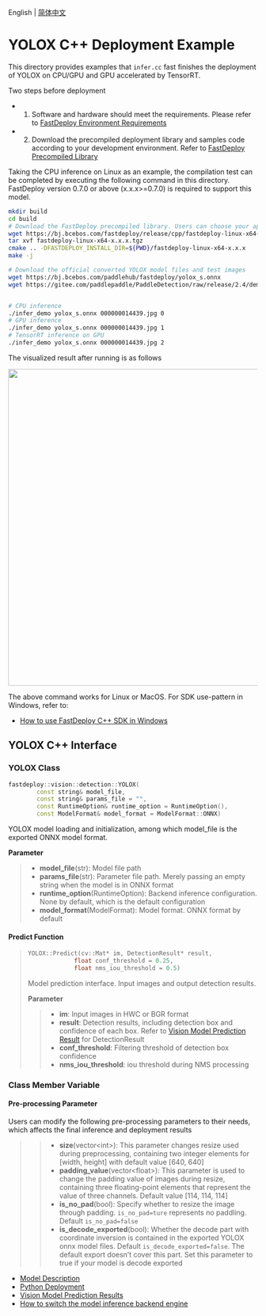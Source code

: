 English | [简体中文](README_CN.md)

# YOLOX C++ Deployment Example

This directory provides examples that `infer.cc` fast finishes the deployment of YOLOX on CPU/GPU and GPU accelerated by TensorRT. 

Two steps before deployment

- 1. Software and hardware should meet the requirements. Please refer to [FastDeploy Environment Requirements](../../../../../docs/en/build_and_install/download_prebuilt_libraries.md)  
- 2. Download the precompiled deployment library and samples code according to your development environment. Refer to [FastDeploy Precompiled Library](../../../../../docs/en/build_and_install/download_prebuilt_libraries.md)

Taking the CPU inference on Linux as an example, the compilation test can be completed by executing the following command in this directory. FastDeploy version 0.7.0 or above (x.x.x>=0.7.0) is required to support this model.

```bash
mkdir build
cd build
# Download the FastDeploy precompiled library. Users can choose your appropriate version in the `FastDeploy Precompiled Library` mentioned above 
wget https://bj.bcebos.com/fastdeploy/release/cpp/fastdeploy-linux-x64-x.x.x.tgz
tar xvf fastdeploy-linux-x64-x.x.x.tgz
cmake .. -DFASTDEPLOY_INSTALL_DIR=${PWD}/fastdeploy-linux-x64-x.x.x
make -j

# Download the official converted YOLOX model files and test images 
wget https://bj.bcebos.com/paddlehub/fastdeploy/yolox_s.onnx
wget https://gitee.com/paddlepaddle/PaddleDetection/raw/release/2.4/demo/000000014439.jpg


# CPU inference
./infer_demo yolox_s.onnx 000000014439.jpg 0
# GPU inference
./infer_demo yolox_s.onnx 000000014439.jpg 1
# TensorRT inference on GPU
./infer_demo yolox_s.onnx 000000014439.jpg 2
```

The visualized result after running is as follows

<img width="640" src="https://user-images.githubusercontent.com/67993288/184301746-04595d76-454a-4f07-8c7d-6f41418f8ae3.jpg">

The above command works for Linux or MacOS. For SDK use-pattern in Windows, refer to:

- [How to use FastDeploy C++ SDK in Windows](../../../../../docs/en/faq/use_sdk_on_windows.md)

## YOLOX C++ Interface 

### YOLOX Class

```c++
fastdeploy::vision::detection::YOLOX(
        const string& model_file,
        const string& params_file = "",
        const RuntimeOption& runtime_option = RuntimeOption(),
        const ModelFormat& model_format = ModelFormat::ONNX)
```

YOLOX model loading and initialization, among which model_file is the exported ONNX model format.

**Parameter**

> * **model_file**(str): Model file path 
> * **params_file**(str): Parameter file path. Merely passing an empty string when the model is in ONNX format
> * **runtime_option**(RuntimeOption): Backend inference configuration. None by default, which is the default configuration
> * **model_format**(ModelFormat): Model format. ONNX format by default

#### Predict Function

> ```c++
> YOLOX::Predict(cv::Mat* im, DetectionResult* result,
>              float conf_threshold = 0.25,
>              float nms_iou_threshold = 0.5)
> ```
>
> Model prediction interface. Input images and output detection results.
>
> **Parameter**
>
> > * **im**: Input images in HWC or BGR format
> > * **result**: Detection results, including detection box and confidence of each box. Refer to [Vision Model Prediction Result](../../../../../docs/api/vision_results/) for DetectionResult 
> > * **conf_threshold**: Filtering threshold of detection box confidence
> > * **nms_iou_threshold**: iou threshold during NMS processing

### Class Member Variable

#### Pre-processing Parameter

Users can modify the following pre-processing parameters to their needs, which affects the final inference and deployment results

> > * **size**(vector&lt;int&gt;): This parameter changes resize used during preprocessing, containing two integer elements for [width, height]  with default value [640, 640]
> > * **padding_value**(vector&lt;float&gt;): This parameter is used to change the padding value of images during resize, containing three floating-point elements that represent the value of three channels. Default value [114, 114, 114]
> > * **is_no_pad**(bool): Specify whether to resize the image through padding. `is_no_pad=ture`  represents no paddling. Default `is_no_pad=false`
> > * **is_decode_exported**(bool): Whether the decode part with coordinate inversion is contained in the exported YOLOX onnx model files. Default `is_decode_exported=false`. The default export doesn’t cover this part. Set this parameter to true if your model is decode exported


- [Model Description](../../)
- [Python Deployment](../python)
- [Vision Model Prediction Results](../../../../../docs/api/vision_results/)
- [How to switch the model inference backend engine](../../../../../docs/en/faq/how_to_change_backend.md)
